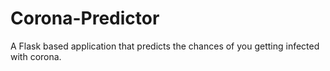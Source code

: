 # Corona-Predictor
A Flask based application that predicts the chances of you getting infected with corona. 
